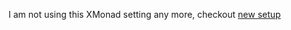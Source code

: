 I am not using this XMonad setting any more, checkout [new setup](https://github.com/shwsun/xmonad-ubuntu-conf)
